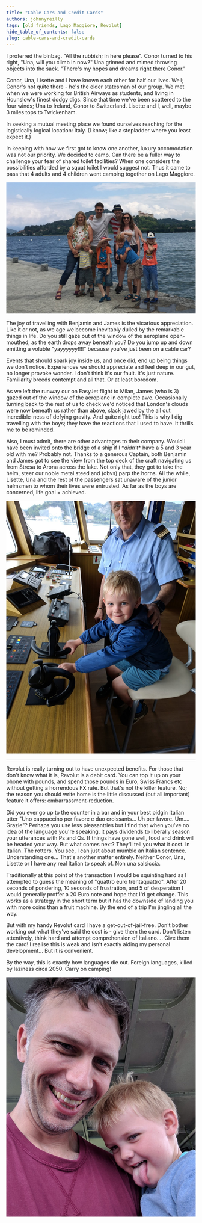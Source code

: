 ```yaml
---
title: "Cable Cars and Credit Cards"
authors: johnnyreilly
tags: [old friends, Lago Maggiore, Revolut]
hide_table_of_contents: false
slug: cable-cars-and-credit-cards
---
```

I proferred the binbag. "All the rubbish; in here please". Conor turned to his right, "Una, will you climb in now?" Una grinned and mimed throwing objects into the sack. "There's my hopes and dreams right there Conor."

Conor, Una, Lisette and I have known each other for half our lives. Well; Conor's not quite there - he's the elder statesman of our group. We met when we were working for British Airways as students, and living in Hounslow's finest dodgy digs. Since that time we've been scattered to the four winds; Una to Ireland, Conor to Switzerland. Lisette and I, well, maybe 3 miles tops to Twickenham.

In seeking a mutual meeting place we found ourselves reaching for the logistically logical location: Italy. (I know; like a stepladder where you least expect it.)

In keeping with how we first got to know one another, luxury accomodation was not our priority. We decided to camp. Can there be a fuller way to challenge your fear of shared toilet facilities? When one considers the possibilities afforded by a squat toilet I would suggest not. Thus it came to pass that 4 adults and 4 children went camping together on Lago Maggiore.

![](friends-by-the-lake.jpg)

The joy of travelling with Benjamin and James is the vicarious appreciation. Like it or not, as we age we become inevitably dulled by the remarkable things in life. Do you still gaze out of the window of the aeroplane open-mouthed, as the earth drops away beneath you? Do you jump up and down emitting a voluble "yayyyyyy!!!!" because you've just been on a cable car?

Events that should spark joy inside us, and once did, end up being things we don't notice. Experiences we should appreciate and feel deep in our gut, no longer provoke wonder. I don't think it's our fault. It's just nature. Familiarity breeds contempt and all that. Or at least boredom.

As we left the runway our on EasyJet flight to Milan, James (who is 3) gazed out of the window of the aeroplane in complete awe. Occasionally turning back to the rest of us to check we'd noticed that London's clouds were now beneath us rather than above, slack jawed by the all out incredible-ness of defying gravity. And quite right too! This is why I dig travelling with the boys; they have the reactions that I used to have. It thrills me to be reminded.

Also, I must admit, there are other advantages to their company. Would I have been invited onto the bridge of a ship if I \**didn't*\* have a 5 and 3 year old with me? Probably not. Thanks to a generous Captain, both Benjamin and James got to see the view from the top deck of the craft navigating us from Stresa to Arona across the lake. Not only that, they got to take the helm, steer our noble metal steed and (obvs) parp the horns. All the while, Lisette, Una and the rest of the passengers sat unaware of the junior helmsmen to whom their lives were entrusted. As far as the boys are concerned, life goal = achieved.

![](james-steering-ship.jpg)

---

Revolut is really turning out to have unexpected benefits. For those that don't know what it is, Revolut is a debit card. You can top it up on your phone with pounds, and spend those pounds in Euro, Swiss Francs etc without getting a horrendous FX rate. But that's not the killer feature. No; the reason you should write home is the little discussed (but all important) feature it offers: embarrassment-reduction.

Did you ever go up to the counter in a bar and in your best pidgin Italian utter "Uno cappuccino per favore e duo croissants... Uh per favore. Um.... Grazie"? Perhaps you use less pleasantries but I find that when you've no idea of the language you're speaking, it pays dividends to liberally season your utterances with Ps and Qs. If things have gone well, food and drink will be headed your way. But what comes next? They'll tell you what it cost. In Italian. The rotters. You see, I can just about mumble an Italian sentence. Understanding one... That's another matter entirely. Neither Conor, Una, Lisette or I have any real Italian to speak of. Non una salsiccia.

Traditionally at this point of the transaction I would be squinting hard as I attempted to guess the meaning of "quattro euro trentaquattro". After 20 seconds of pondering, 10 seconds of frustration, and 5 of desperation I would generally proffer a 20 Euro note and hope that I'd get change. This works as a strategy in the short term but it has the downside of landing you with more coins than a fruit machine. By the end of a trip I'm jingling all the way.

But with my handy Revolut card I have a get-out-of-jail-free. Don't bother working out what they've said the cost is - give them the card. Don't listen attentively, think hard and attempt comprehension of Italiano.... Give them the card! I realise this is weak and isn't exactly aiding my personal development... But it is convenient.

By the way, this is exactly how languages die out. Foreign languages, killed by laziness circa 2050. Carry on camping!

![](james-sticking-tongue-out.jpg)


